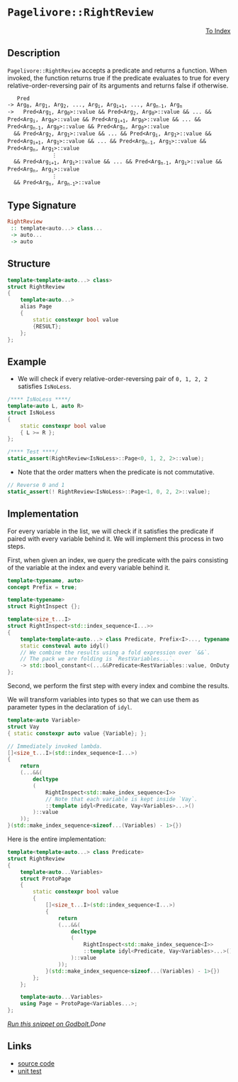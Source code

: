 <!-- Copyright 2024 Feng Mofan
SPDX-License-Identifier: Apache-2.0 -->

# `Pagelivore::RightReview`

<p style='text-align: right;'><a href="../../../facilities/metafunctions.md#pagelivore-right-review">To Index</a></p>

## Description

`Pagelivore::RightReview` accepts a predicate and returns a function. When invoked, the function returns true if the predicate evaluates to true for every relative-order-reversing pair of its arguments and returns false if otherwise.

<pre><code>   Pred
-> Arg<sub>0</sub>, Arg<sub>1</sub>, Arg<sub>2</sub>, ..., Arg<sub>i</sub>, Arg<sub>i+1</sub>, ..., Arg<sub>n-1</sub>, Arg<sub>n</sub>
->   Pred&lt;Arg<sub>1</sub>, Arg<sub>0</sub>&gt;::value && Pred&lt;Arg<sub>2</sub>, Arg<sub>0</sub>&gt;::value && ... && Pred&lt;Arg<sub>i</sub>, Arg<sub>0</sub>&gt;::value && Pred&lt;Arg<sub>i+1</sub>, Arg<sub>0</sub>&gt;::value && ... && Pred&lt;Arg<sub>n-1</sub>, Arg<sub>0</sub>&gt;::value && Pred&lt;Arg<sub>n</sub>, Arg<sub>0</sub>&gt;::value
  && Pred&lt;Arg<sub>2</sub>, Arg<sub>1</sub>&gt;::value && ... && Pred&lt;Arg<sub>i</sub>, Arg<sub>1</sub>&gt;::value && Pred&lt;Arg<sub>i+1</sub>, Arg<sub>1</sub>&gt;::value && ... && Pred&lt;Arg<sub>n-1</sub>, Arg<sub>1</sub>&gt;::value && Pred&lt;Arg<sub>n</sub>, Arg<sub>1</sub>&gt;::value
              &vellip;
  && Pred&lt;Arg<sub>i+1</sub>, Arg<sub>i</sub>&gt;::value && ... && Pred&lt;Arg<sub>n-1</sub>, Arg<sub>i</sub>&gt;::value && Pred&lt;Arg<sub>n</sub>, Arg<sub>i</sub>&gt;::value
              &vellip;
  && Pred&lt;Arg<sub>n</sub>, Arg<sub>n-1</sub>&gt;::value</code></pre>

## Type Signature

```Haskell
RightReview
 :: template<auto...> class...
 -> auto...
 -> auto
```

## Structure

```C++
template<template<auto...> class>
struct RightReview
{
    template<auto...>
    alias Page
    {
        static constexpr bool value
        {RESULT};
    };
};
```

## Example

- We will check if every relative-order-reversing pair of `0, 1, 2, 2` satisfies `IsNoLess`.

```C++
/**** IsNoLess ****/
template<auto L, auto R>
struct IsNoLess
{
    static constexpr bool value
    { L >= R };
};

/**** Test ****/
static_assert(RightReview<IsNoLess>::Page<0, 1, 2, 2>::value);
```

- Note that the order matters when the predicate is not commutative.

```C++
// Reverse 0 and 1
static_assert(! RightReview<IsNoLess>::Page<1, 0, 2, 2>::value);
```

## Implementation

For every variable in the list, we will check if it satisfies the predicate if paired with every variable behind it.
We will implement this process in two steps.

First, when given an index, we query the predicate with the pairs consisting of the variable at the index and every variable behind it.

```C++
template<typename, auto>
concept Prefix = true;

template<typename>
struct RightInspect {};

template<size_t...I>
struct RightInspect<std::index_sequence<I...>> 
{
    template<template<auto...> class Predicate, Prefix<I>..., typename OnDuty, typename...RestVariables>
    static consteval auto idyl()
    // We combine the results using a fold expression over `&&`.
    // The pack we are folding is `RestVariables...`.
    -> std::bool_constant<(...&&Predicate<RestVariables::value, OnDuty::value>::value)>;
};
```

Second, we perform the first step with every index and combine the results.

We will transform variables into types so that we can use them as parameter types in the declaration of `idyl`.

```C++
template<auto Variable>
struct Vay
{ static constexpr auto value {Variable}; };
```

```C++
// Immediately invoked lambda.
[]<size_t...I>(std::index_sequence<I...>)
{
    return
    (...&&(
        decltype
        (
            RightInspect<std::make_index_sequence<I>>
            // Note that each variable is kept inside `Vay`.
            ::template idyl<Predicate, Vay<Variables>...>()
        )::value
    ));
}(std::make_index_sequence<sizeof...(Variables) - 1>{})
```

Here is the entire implementation:

```C++
template<template<auto...> class Predicate>
struct RightReview
{
    template<auto...Variables>
    struct ProtoPage
    {
        static constexpr bool value
        {
            []<size_t...I>(std::index_sequence<I...>)
            {
                return
                (...&&(
                    decltype
                    (
                        RightInspect<std::make_index_sequence<I>>
                        ::template idyl<Predicate, Vay<Variables>...>()
                    )::value
                ));
            }(std::make_index_sequence<sizeof...(Variables) - 1>{})
        }; 
    };

    template<auto...Variables>
    using Page = ProtoPage<Variables...>;
};
```

[*Run this snippet on Godbolt.*](https://godbolt.org/#z:OYLghAFBqd5QCxAYwPYBMCmBRdBLAF1QCcAaPECAMzwBtMA7AQwFtMQByARg9KtQYEAysib0QXACx8BBAKoBnTAAUAHpwAMvAFYTStJg1DIApACYAQuYukl9ZATwDKjdAGFUtAK4sGIAGwArKSuADJ4DJgAcj4ARpjEIAAcZqQADqgKhE4MHt6%2BAcEZWY4C4ZExLPGJKbaY9qUMQgRMxAR5Pn5BdQ05za0E5dFxCcmpCi1tHQXdEwNDldVjAJS2qF7EyOwcAPQAVAeHR8cnezsmGgCC%2B4cA1AAimGmujMh4mAq3R%2BdXN6f/xx%2BlwuwLMAGYIshvFhbiYwW4vI5aIQAJ5w7Ag8wQhhQrwwuFuZATdBYKjozG/I63ZTETA0VRfQ5AgiYFhpAwsgkEFHPZhsUi3JiI1Dkq5oHFPAjU2n02Fg%2B63AjELyYOFWK4gv57W4ANSYKMZB2ZrPZTE58KFRF1rTwTFi9FFlwmyoc1rRGoA7BZbnNHMhbuKJphVGliILhbcAG5iFWwr164i2%2B2qj33NVxtNg9XAykAvPfTVUgCSbPobEEZpyhrOhfzdaBtYOtwASnhgAgCEWGApnq6C1cWaWzar4dzeawRxirs6vK7W%2B3O93e1KTF7V5nsyDB6bzW4sgAvTAAfQIADpz0XHTO522O12e5gHATiSAQBEsKoj0oAI4qiUEotz1PckwWwWFPWzW4oMVE0ORHNxtzgglLVQID0QDAwFE%2BGlMHwUQWQFHD6QA9EgIFMdGAnW4AHkGHuREUXInlKLYIDmw%2BAgEyTegFEdaCfRaP0AwEINo1ocMrTwdAUVoCBlhBfidh2W4AHVMGEqoInUggEHU2kFC8WgCE%2BLwsiMQVbn4Wh0FuYNQw%2BLIBFuVBIwSWF/A0cx/C8kwPOAq5FOUgAVXTbjSJhkAAa1uAB3dTWnUqz8HMvBPl8jR2ImLi7R4tC/IU6CAFp0JfEBYlQTwj0DFpBAJCA0LMbzGpwvDhwJTLOJtHKPlfMSVQFWj6O5XqY0nEbvEweTQLVTFUxmjVcybecO3YyN3hi6tjSHXdELai1hTQ0CMKYLDpVwvB8MnEFrylZaCFW9bZsg6Ddt3FCgOy5NeOmgLoJu6VUCIZQmGAVVfqg1dnv4qDfQu4TuxZEMw3Kzwo1GgrobjKHMegkxAisQJMz3PBDxPIDL1AiBSvfYMv0wX9XngwDz3ReTwZxiG13Zjn%2BNpAgNgYDGef4%2BqWcaryICF4XMawKEKKl6WRYVxXMbu%2B9l2fAh0FfFgmEi48ac/H8/y2Ejpp%2By4Vel19XvUqSZIJFqLuHAU9TReFPp40iWcptnLat6HlnGlVlZ55Ypuxjn1yprWdb1g2GA/OmGf/eED0wVAqCAiBPY%2BZZbkK24uHJNdUz9qO5qzcD/c5jcKRrmDtvg97z1z76pwb0yImAakQfUuEFRpQHUGB0GCTbw6MSzWa64W6463zIEtVuAAxPBiAmW5sFUVh2XU/t54XgEG0W7UiwUKJUFCBzNq3WC9rcFDblCAUn%2BbK8lVnKVz8v6%2BsKeoWsN/TVTssjCq4k%2BpgwbpDZ%2Bcop4KmbBmeawJK6blPrcIKHFb7TkEhdI8J0lBtAgHdB6mAYoAQvlfBy6JXyj3ghoAUXABSpFuGYGhIBIER3rlqI%2BJwl5UiEI%2BAQNlt673oNgw%2BvDTgn2uMpVaCQlC3A0IKRORdrq4OQPgrCCQCAQDAGAFst57qYDWmQihv9qGgVoX3AkTClHMOYewzhaoOCrFoJwQIvA/AcC0KQVAnA3DWGsD6dYmx%2B7gh4KQAgmhXGrEiiAQIkhTwaBSGYAAnGkrggQUlJC4B6D00h3EcEkLwFgEgNAMO8b4/xHBeAKBAAw6JPjXGkDgLAGAiAQDrAIGkRE5BKBoDZHQBIUQJycFUEkfwhV/CSFuMAZA/opCnjMLwc6RBEzayYfwQQIgxDsCkDIQQigVDqGaaQXQTCYrECYGkTgPA3EeK8TEvxnBqKIl6VKTOtwJlTJmXMhZRcklmFuBADwQz6BhixFwZYvAmlaFWBAJAgy0jDLIBQCAyLUUgGAFIVINAjIKMoLEZ5sQIitBRHc3gpLmDEBRNRWI2hHxNMiYM8sBBaK0ApWcrAsQvDAEfrQWg9TuC8CwLrIw4huXryZXgVywrfHBkfIibYkSIgsiKb45EsRrm0o8FgZ5So8BlJFaQVyxBypKEeOK4AyIjAxNWFQAwwAFA6nWtRXklLDnCFEOIA52z5BKDUM8i5%2BhDDGCCZYfQeBYj1MgKsVAaRGjCsKsSAephLDWDMNUs1Gyepxp6DK5wEBXDTD8EwsIWlFijCYcUbIAhS16FrY0BYIxEhMLsIWpokx2ieE6HoDtDg%2BjdpbVUatthu0NvbcOytraJCrAUKErYc79CPNIFU3gNTvmTOmbM%2BZiygUgtwIQEgsIIkwqifa1YukmBYESHJUg8TJBglPGksEBSNCSDMJIDyGhAj%2BDSSu4ppSQBgi4KefwXB/BJDSbkoIkgsmvv8Gu55NS6kNIvc0hFHTEVdPeX09FmKIWjLYJwVoLBIwekKkwY65kuBpNPGBhV%2BB1lST0P63ZvrpD%2BuOUGs5uhUhXJuZSh5HBPHIbOTUt5PTETOSoFu35syoRhqLvRxjIKwUoohaesEZhz1wpaThwjCR%2BkYtQOC0YSmjB0a4Aw/FLIN5EpJWS2lnrqXkvpYyhwnrWWMHZQwTlzyeV8oFUKz1Yqw2St8fgWkg65XPMVcgZVnq1X1GeVqnVKI9XbF8Ya41kSzUWswFaiL3d7V8CdS6t1HqTXsZ9fsrjsgeOnN8fx0Ndr01WEjVq2N96E1Js4CmrWaaI0WCzRunNUk833oHY0FwidJ0hETiOpYNbMh1tyL2goq2Sg5GW2OmbQ6BgLYOwIfobQ9ttvHUdzbZarvnZnaOtt87F37JE2J9dLyODyZ3TRnudGGPJMPcxk9UK9OXtINe29lARMlNIGUsE9GP0ekCGk/JYJP3fvg%2BJ6pnA0ONLK20zp3SPkmaM8QYj2wyN/JYAoSM/pIz/bghMVZwONlsdkBx%2BrXqmvBpA6QQTtyRVvaeRJ15eHPlydUNT2n9PGfDk3qCszmm3JYjBGDzDrSkVK9RaT7XEKOHIDSGkI8DO0lHiZwQI8UuuN0Hs/UiAxKzluZcya53dKGVMu82ZtlHKuVRcwLy/lYhQsmvCxK7LorpWxZ6mchLSWTUpY1bwdL5KssGsTHl3gBXMhFdZCVu1GvHUg0q2Q91jBPW1b2RIBrRzA3NZ0Hzgw7WRtRpjfAeNiacjCp2C%2BDrmbs0JFzT1%2Bd9RO1zfcDdvQFaKizu2%2BthbTbdsPZWwWwdp2J2T/baPtfXb5jL/2xv/It25j3Zn495dC6NhLuhYB97KHODfOl3TqMcuWQK6Pes7T0LYXg8h6Me9RSsOZS6Sp4YIYIgQ2S8GFSYBHoUG2OG6uOtg6G%2Bm4cD6IAkggQL6eSHoFSSQkgmSXAqSSGRSYIIuOOtSGG8KImKy8Bn2P%2BmGqwZqjkfgkgQAA%3D%3D)$Done$

## Links

- [source code](../../../../conceptrodon/descend/pagelivore/right_review.hpp)
- [unit test](../../../../tests/unit/metafunctions/pagelivore/right_review.test.hpp)
